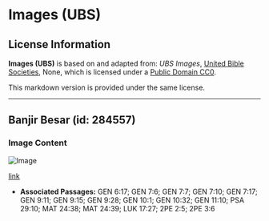 # Images (UBS)

## License Information

**Images (UBS)** is based on and adapted from: _UBS Images_, [United Bible Societies](https://unitedbiblesocieties.org/), None, which is licensed under a [Public Domain CC0](https://creativecommons.org/public-domain/cc0/).

This markdown version is provided under the same license.



--------------------------------

## Banjir Besar (id: 284557)

### Image Content

![Image](https://cdn.aquifer.bible/aquifer-content/resources/Media/WEB-0865_great_flood.jpg)

[link](https://cdn.aquifer.bible/aquifer-content/resources/Media/WEB-0865_great_flood.jpg)

* **Associated Passages:** GEN 6:17; GEN 7:6; GEN 7:7; GEN 7:10; GEN 7:17; GEN 9:11; GEN 9:15; GEN 9:28; GEN 10:1; GEN 10:32; GEN 11:10; PSA 29:10; MAT 24:38; MAT 24:39; LUK 17:27; 2PE 2:5; 2PE 3:6


